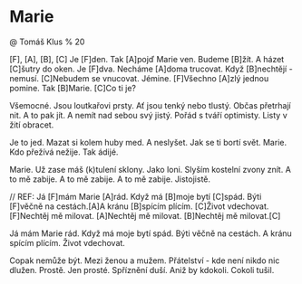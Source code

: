 # Marie
@ Tomáš Klus
% 20

[F], [A], [B], [C]
Je [F]den. Tak [A]pojď Marie ven.
Budeme [B]žít. A házet [C]šutry do oken.
Je [F]dva. Necháme [A]doma trucovat.
Když [B]nechtějí - nemusí. [C]Nebudem se vnucovat.
Jémine. [F]Všechno [A]zlý jednou pomine.
Tak [B]Marie. [C]Co ti je?

Všemocné. Jsou loutkařovi prsty.
Ať jsou tenký nebo tlustý. Občas přetrhají nit.
A to pak jít. A nemít nad sebou svý jistý.
Pořád s tváří optimisty. Listy v žití obracet.

Je to jed. Mazat si kolem huby med.
A neslyšet. Jak se ti bortí svět.
Marie. Kdo přežívá nežije. Tak ádijé.

Marie. Už zase máš (k)tulení sklony.
Jako loni. Slyším kostelní zvony znít.
A to mě zabije. A to mě zabije.
A to mě zabije. Jistojistě.

// REF:
Já [F]mám Marie [A]rád. Když má [B]moje bytí [C]spád.
Býti [F]věčně na cestách.[A]A kránu [B]spícím plícím.
[C]Život vdechovat. [F]Nechtěj mě milovat.
[A]Nechtěj mě milovat. [B]Nechtěj mě milovat.[C]

Já mám Marie rád. Když má moje bytí spád.
Býti věčně na cestách. A kránu spícím plícím.
Život vdechovat.

Copak nemůže být. Mezi ženou a mužem.
Přátelství - kde není nikdo nic dlužen. Prostě.
Jen prosté. Spříznění duší.
Aniž by kdokoli. Cokoli tušil.
